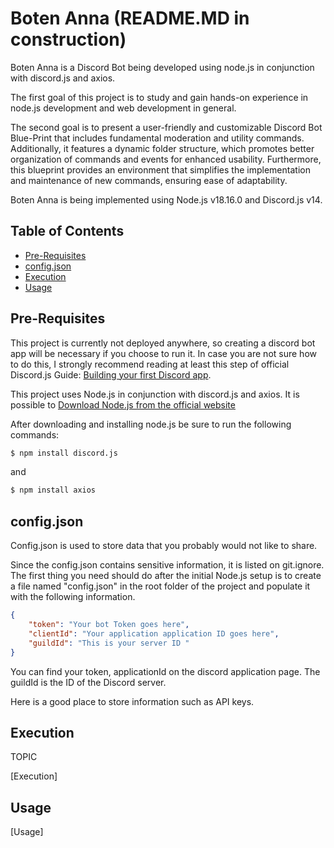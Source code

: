 # Boten Anna (README.MD in construction)

Boten Anna is a Discord Bot being developed using node.js in conjunction with discord.js and axios.

The first goal of this project is to study and gain hands-on experience in node.js development and web development in general.

The second goal is to present a user-friendly and customizable Discord Bot Blue-Print that includes fundamental moderation and utility commands. Additionally, it features a dynamic folder structure, which promotes better organization of commands and events for enhanced usability. Furthermore, this blueprint provides an environment that simplifies the implementation and maintenance of new commands, ensuring ease of adaptability.

Boten Anna is being implemented using Node.js v18.16.0 and  Discord.js v14.

## Table of Contents
- [Pre-Requisites](#Pre-Requisites)
- [config.json](#config.json)
- [Execution](#Execution)
- [Usage](#Commands)

## Pre-Requisites

This project is currently not deployed anywhere, so creating a discord bot app will be necessary if you choose to run it. In case you are not sure how to do this, I strongly recommend reading at least this step of official Discord.js Guide: [Building your first Discord app](https://discordjs.guide/preparations/setting-up-a-bot-application.html#creating-your-bot).

This project uses Node.js in conjunction with discord.js and axios. It is possible to [Download Node.js from the official website](https://nodejs.org/en/download)

After downloading and installing node.js be sure to run the following commands:

```bash
$ npm install discord.js
```
and

```bash
$ npm install axios
```

## config.json
Config.json is used to store data that you probably would not like to share. 

Since the config.json contains sensitive information, it is listed on git.ignore. The first thing you need should do after the initial Node.js setup is to create a file named "config.json" in the root folder of the project and populate it with the following information.

```json
{
	"token": "Your bot Token goes here",
	"clientId": "Your application application ID goes here",
	"guildId": "This is your server ID "
}
```

You can find your token, applicationId on the discord application page. The guildId is the ID of the Discord server.

Here is a good place to store information such as API keys.

## Execution
TOPIC

[Execution]

## Usage

[Usage]
